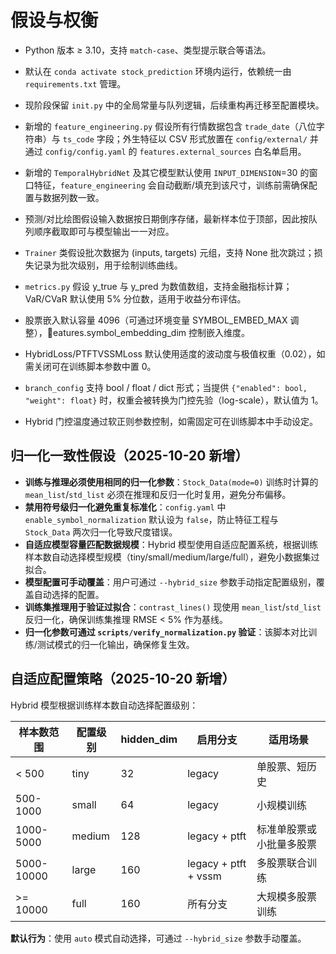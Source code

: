 # 假设与权衡

- Python 版本 ≥ 3.10，支持 `match-case`、类型提示联合等语法。
- 默认在 `conda activate stock_prediction` 环境内运行，依赖统一由 `requirements.txt` 管理。
- 现阶段保留 `init.py` 中的全局常量与队列逻辑，后续重构再迁移至配置模块。
- 新增的 `feature_engineering.py` 假设所有行情数据包含 `trade_date`（八位字符串）与 `ts_code` 字段；外生特征以 CSV 形式放置在 `config/external/` 并通过 `config/config.yaml` 的 `features.external_sources` 白名单启用。
- 新增的 `TemporalHybridNet` 及其它模型默认使用 `INPUT_DIMENSION`=30 的窗口特征，`feature_engineering` 会自动截断/填充到该尺寸，训练前需确保配置与数据列数一致。
- 预测/对比绘图假设输入数据按日期倒序存储，最新样本位于顶部，因此按队列顺序截取即可与模型输出一一对应。
- `Trainer` 类假设批次数据为 (inputs, targets) 元组，支持 None 批次跳过；损失记录为批次级别，用于绘制训练曲线。
- `metrics.py` 假设 y_true 与 y_pred 为数值数组，支持金融指标计算；VaR/CVaR 默认使用 5% 分位数，适用于收益分布评估。

- 股票嵌入默认容量 4096（可通过环境变量 SYMBOL_EMBED_MAX 调整），eatures.symbol_embedding_dim 控制嵌入维度。

- HybridLoss/PTFTVSSMLoss 默认使用适度的波动度与极值权重（0.02），如需关闭可在训练脚本参数中置 0。

- `branch_config` 支持 bool / float / dict 形式；当提供 `{"enabled": bool, "weight": float}` 时，权重会被转换为门控先验（log-scale），默认值为 1。
- Hybrid 门控温度通过软正则参数控制，如需固定可在训练脚本中手动设定。

## 归一化一致性假设（2025-10-20 新增）

- **训练与推理必须使用相同的归一化参数**：`Stock_Data(mode=0)` 训练时计算的 `mean_list`/`std_list` 必须在推理和反归一化时复用，避免分布偏移。
- **禁用符号级归一化避免重复标准化**：`config.yaml` 中 `enable_symbol_normalization` 默认设为 `false`，防止特征工程与 `Stock_Data` 两次归一化导致尺度错误。
- **自适应模型容量匹配数据规模**：Hybrid 模型使用自适应配置系统，根据训练样本数自动选择模型规模（tiny/small/medium/large/full），避免小数据集过拟合。
- **模型配置可手动覆盖**：用户可通过 `--hybrid_size` 参数手动指定配置级别，覆盖自动选择的配置。
- **训练集推理用于验证过拟合**：`contrast_lines()` 现使用 `mean_list`/`std_list` 反归一化，确保训练集推理 RMSE < 5% 作为基线。
- **归一化参数可通过 `scripts/verify_normalization.py` 验证**：该脚本对比训练/测试模式的归一化输出，确保修复生效。

## 自适应配置策略（2025-10-20 新增）

Hybrid 模型根据训练样本数自动选择配置级别：

| 样本数范围 | 配置级别 | hidden_dim | 启用分支 | 适用场景 |
|-----------|---------|-----------|---------|---------|
| < 500 | tiny | 32 | legacy | 单股票、短历史 |
| 500-1000 | small | 64 | legacy | 小规模训练 |
| 1000-5000 | medium | 128 | legacy + ptft | 标准单股票或小批量多股票 |
| 5000-10000 | large | 160 | legacy + ptft + vssm | 多股票联合训练 |
| >= 10000 | full | 160 | 所有分支 | 大规模多股票训练 |

**默认行为**：使用 `auto` 模式自动选择，可通过 `--hybrid_size` 参数手动覆盖。

